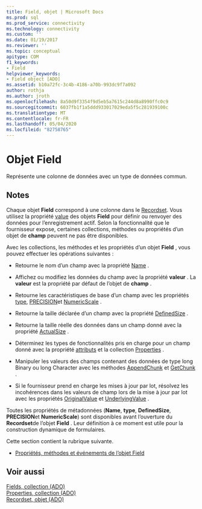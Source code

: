```yaml
---
title: Field, objet | Microsoft Docs
ms.prod: sql
ms.prod_service: connectivity
ms.technology: connectivity
ms.custom: ''
ms.date: 01/19/2017
ms.reviewer: ''
ms.topic: conceptual
apitype: COM
f1_keywords:
- Field
helpviewer_keywords:
- Field object [ADO]
ms.assetid: b10a72fc-3c4b-4186-a70b-993dc9f7a092
author: rothja
ms.author: jroth
ms.openlocfilehash: 8a50d9f3354f9d5eb5a7615c244d8a8990ffc0c9
ms.sourcegitcommit: 6037fb1f1a5ddd933017029eda5f5c281939100c
ms.translationtype: MT
ms.contentlocale: fr-FR
ms.lasthandoff: 05/04/2020
ms.locfileid: "82758765"
---
```

# <a name="field-object"></a>Objet Field
Représente une colonne de données avec un type de données commun.  
  
## <a name="remarks"></a>Notes  
 Chaque objet **Field** correspond à une colonne dans le [Recordset](../../../ado/reference/ado-api/recordset-object-ado.md). Vous utilisez la propriété [value](../../../ado/reference/ado-api/value-property-ado.md) des objets **Field** pour définir ou renvoyer des données pour l’enregistrement actif. Selon la fonctionnalité que le fournisseur expose, certaines collections, méthodes ou propriétés d’un objet de **champ** peuvent ne pas être disponibles.  
  
 Avec les collections, les méthodes et les propriétés d’un objet **Field** , vous pouvez effectuer les opérations suivantes :  
  
-   Retourne le nom d’un champ avec la propriété [Name](../../../ado/reference/ado-api/name-property-ado.md) .  
  
-   Affichez ou modifiez les données du champ avec la propriété **valeur** . La **valeur** est la propriété par défaut de l’objet de **champ** .  
  
-   Retourne les caractéristiques de base d’un champ avec les propriétés [type](../../../ado/reference/ado-api/type-property-ado.md), [PRECISION](../../../ado/reference/ado-api/precision-property-ado.md)et [NumericScale](../../../ado/reference/ado-api/numericscale-property-ado.md) .  
  
-   Retourne la taille déclarée d’un champ avec la propriété [DefinedSize](../../../ado/reference/ado-api/definedsize-property.md) .  
  
-   Retourne la taille réelle des données dans un champ donné avec la propriété [ActualSize](../../../ado/reference/ado-api/actualsize-property-ado.md) .  
  
-   Déterminez les types de fonctionnalités pris en charge pour un champ donné avec la propriété [attributs](../../../ado/reference/ado-api/attributes-property-ado.md) et la collection [Properties](../../../ado/reference/ado-api/properties-collection-ado.md) .  
  
-   Manipuler les valeurs des champs contenant des données de type long Binary ou long Character avec les méthodes [AppendChunk](../../../ado/reference/ado-api/appendchunk-method-ado.md) et [GetChunk](../../../ado/reference/ado-api/getchunk-method-ado.md) .  
  
-   Si le fournisseur prend en charge les mises à jour par lot, résolvez les incohérences dans les valeurs de champ lors de la mise à jour par lot avec les propriétés [OriginalValue](../../../ado/reference/ado-api/originalvalue-property-ado.md) et [UnderlyingValue](../../../ado/reference/ado-api/underlyingvalue-property.md) .  
  
 Toutes les propriétés de métadonnées (**Name**, **type**, **DefinedSize**, **PRECISION**et **NumericScale**) sont disponibles avant l’ouverture du **Recordset**de l’objet **Field** . Leur définition à ce moment est utile pour la construction dynamique de formulaires.  
  
 Cette section contient la rubrique suivante.  
  
-   [Propriétés, méthodes et événements de l’objet Field](../../../ado/reference/ado-api/field-object-properties-methods-and-events.md)  
  
## <a name="see-also"></a>Voir aussi  
 [Fields, collection (ADO)](../../../ado/reference/ado-api/fields-collection-ado.md)   
 [Properties, collection (ADO)](../../../ado/reference/ado-api/properties-collection-ado.md)   
 [Recordset, objet (ADO)](../../../ado/reference/ado-api/recordset-object-ado.md)
